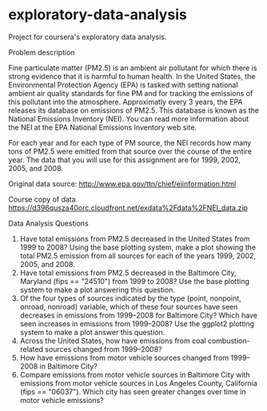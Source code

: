 # exploratory-data-analysis
Project for coursera's exploratory data analysis.

Problem description

Fine particulate matter (PM2.5) is an ambient air pollutant for which there is strong evidence that it is harmful to human health. In the United States, the Environmental Protection Agency (EPA) is tasked with setting national ambient air quality standards for fine PM and for tracking the emissions of this pollutant into the atmosphere. Approximatly every 3 years, the EPA releases its database on emissions of PM2.5. This database is known as the National Emissions Inventory (NEI). You can read more information about the NEI at the EPA National Emissions Inventory web site.

For each year and for each type of PM source, the NEI records how many tons of PM2.5 were emitted from that source over the course of the entire year. The data that you will use for this assignment are for 1999, 2002, 2005, and 2008.

Original data source:
http://www.epa.gov/ttn/chief/eiinformation.html

Course copy of data
https://d396qusza40orc.cloudfront.net/exdata%2Fdata%2FNEI_data.zip

Data Analysis Questions

1. Have total emissions from PM2.5 decreased in the United States from 1999 to 2008? Using the base plotting system, make a plot showing the total PM2.5 emission from all sources for each of the years 1999, 2002, 2005, and 2008.
2. Have total emissions from PM2.5 decreased in the Baltimore City, Maryland (fips == "24510") from 1999 to 2008? Use the base plotting system to make a plot answering this question.
3. Of the four types of sources indicated by the type (point, nonpoint, onroad, nonroad) variable, which of these four sources have seen decreases in emissions from 1999–2008 for Baltimore City? Which have seen increases in emissions from 1999–2008? Use the ggplot2 plotting system to make a plot answer this question.
4.  Across the United States, how have emissions from coal combustion-related sources changed from 1999–2008?
5.  How have emissions from motor vehicle sources changed from 1999–2008 in Baltimore City?
6.  Compare emissions from motor vehicle sources in Baltimore City with emissions from motor vehicle sources in Los Angeles County, California (fips == "06037"). Which city has seen greater changes over time in motor vehicle emissions?
